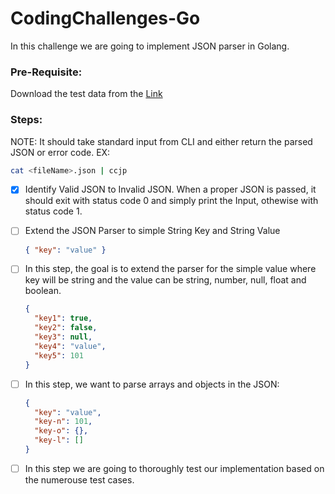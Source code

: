 # CodingChallenges-Go

In this challenge we are going to implement JSON parser in Golang.

### Pre-Requisite:

Download the test data from the [Link](https://www.dropbox.com/s/vthtr4897fkuhw8/tests.zip?dl=0)

### Steps:

NOTE: It should take standard input from CLI and either return the parsed JSON or error code.
EX:

```sh
cat <fileName>.json | ccjp
```

- [x] Identify Valid JSON to Invalid JSON.
      When a proper JSON is passed, it should exit with status code 0 and simply print the Input, othewise with status code 1.

- [ ] Extend the JSON Parser to simple String Key and String Value

  ```json
  { "key": "value" }
  ```

- [ ] In this step, the goal is to extend the parser for the simple value where key will be string and the value can be string, number, null, float and boolean.

  ```json
  {
    "key1": true,
    "key2": false,
    "key3": null,
    "key4": "value",
    "key5": 101
  }
  ```

- [ ] In this step, we want to parse arrays and objects in the JSON:

  ```json
  {
    "key": "value",
    "key-n": 101,
    "key-o": {},
    "key-l": []
  }
  ```

- [ ] In this step we are going to thoroughly test our implementation based on the numerouse test cases.
